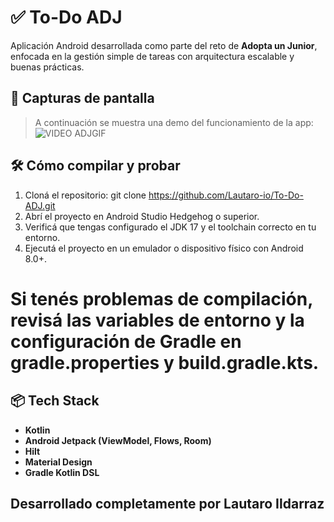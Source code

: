 # ✅ To-Do ADJ

Aplicación Android desarrollada como parte del reto de **Adopta un Junior**, enfocada en la gestión simple de tareas con arquitectura escalable y buenas prácticas.

## 📸 Capturas de pantalla

> A continuación se muestra una demo del funcionamiento de la app:
> ![VIDEO ADJGIF](https://github.com/user-attachments/assets/1a54cc64-9e2d-40df-9190-c963450760f4)

## 🛠️ Cómo compilar y probar

1. Cloná el repositorio: git clone https://github.com/Lautaro-io/To-Do-ADJ.git
2. Abrí el proyecto en Android Studio Hedgehog o superior.
3. Verificá que tengas configurado el JDK 17 y el toolchain correcto en tu entorno.
4. Ejecutá el proyecto en un emulador o dispositivo físico con Android 8.0+.
 # Si tenés problemas de compilación, revisá las variables de entorno y la configuración de Gradle en gradle.properties y build.gradle.kts.

## 📦 Tech Stack
- **Kotlin**
- **Android Jetpack (ViewModel, Flows, Room)**
- **Hilt**
- **Material Design**
- **Gradle Kotlin DSL**

## Desarrollado completamente por Lautaro Ildarraz






